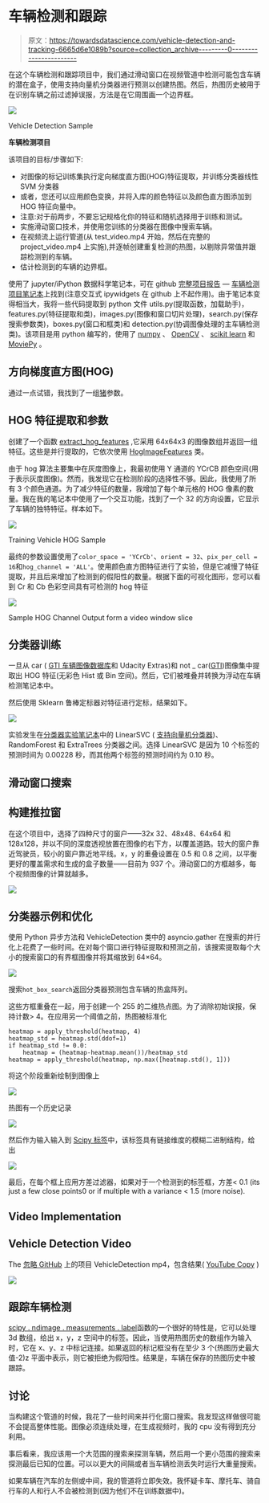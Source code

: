 # 车辆检测和跟踪

> 原文：<https://towardsdatascience.com/vehicle-detection-and-tracking-6665d6e1089b?source=collection_archive---------0----------------------->

在这个车辆检测和跟踪项目中，我们通过滑动窗口在视频管道中检测可能包含车辆的潜在盒子，使用支持向量机分类器进行预测以创建热图。然后，热图历史被用于在识别车辆之前过滤掉误报，方法是在它周围画一个边界框。

![](img/3cbfa4cd555dff6feb4f7fca9a94b5b2.png)

Vehicle Detection Sample

**车辆检测项目**

该项目的目标/步骤如下:

*   对图像的标记训练集执行定向梯度直方图(HOG)特征提取，并训练分类器线性 SVM 分类器
*   或者，您还可以应用颜色变换，并将入库的颜色特征以及颜色直方图添加到 HOG 特征向量中。
*   注意:对于前两步，不要忘记规格化你的特征和随机选择用于训练和测试。
*   实施滑动窗口技术，并使用您训练的分类器在图像中搜索车辆。
*   在视频流上运行管道(从 test_video.mp4 开始，然后在完整的 project_video.mp4 上实施),并逐帧创建重复检测的热图，以剔除异常值并跟踪检测到的车辆。
*   估计检测到的车辆的边界框。

使用了 jupyter/iPython 数据科学笔记本，可在 github [完整项目报告](https://github.com/hortovanyi/udacity-vehicle-detection-project) — [车辆检测项目笔记本](https://github.com/hortovanyi/udacity-vehicle-detection-project/blob/master/Vehicle%20Detection%20Project.ipynb)上找到(注意交互式 ipywidgets 在 github 上不起作用)。由于笔记本变得相当大，我将一些代码提取到 python 文件 utils.py(提取函数，加载助手)，features.py(特征提取和类)，images.py(图像和窗口切片处理)，search.py(保存搜索参数类)，boxes.py(窗口和框类)和 detection.py(协调图像处理的主车辆检测类)。该项目是用 python 编写的，使用了 [numpy](http://www.numpy.org/) 、 [OpenCV](http://opencv.org/) 、 [scikit learn](http://scikit-learn.org/) 和 [MoviePy](http://zulko.github.io/moviepy/) 。

## 方向梯度直方图(HOG)

通过一点试错，我找到了一组[猪](https://en.wikipedia.org/wiki/Histogram_of_oriented_gradients)参数。

## HOG 特征提取和参数

创建了一个函数 [extract_hog_features](https://github.com/hortovanyi/udacity-vehicle-detection-project/blob/master/utils.py#L151) ,它采用 64x64x3 的图像数组并返回一组特征。这些是并行提取的，它依次使用 [HogImageFeatures](https://github.com/hortovanyi/udacity-vehicle-detection-project/blob/master/features.py#L49) 类。

由于 hog 算法主要集中在灰度图像上，我最初使用 Y 通道的 YCrCB 颜色空间(用于表示灰度图像)。然而，我发现它在检测阶段的选择性不够。因此，我使用了所有 3 个颜色通道。为了减少特征的数量，我增加了每个单元格的 HOG 像素的数量。我在我的笔记本中使用了一个交互功能，找到了一个 32 的方向设置，它显示了车辆的独特特征。样本如下。

![](img/83d71ea49d901115b650b894a2772748.png)

Training Vehicle HOG Sample

最终的参数设置使用了`color_space = 'YCrCb'`、`orient = 32`、`pix_per_cell = 16`和`hog_channel = 'ALL'`。使用颜色直方图特征进行了实验，但是它减慢了特征提取，并且后来增加了检测到的假阳性的数量。根据下面的可视化图形，您可以看到 Cr 和 Cb 色彩空间具有可检测的 hog 特征

![](img/fff5a5b3dddf9051206012d7dec859bb.png)

Sample HOG Channel Output form a video window slice

## 分类器训练

一旦从 car ( [GTI 车辆图像数据库](http://www.gti.ssr.upm.es/data/Vehicle_database.html)和 Udacity Extras)和 not _ car([GTI](http://www.cvlibs.net/datasets/kitti/))图像集中提取出 HOG 特征(无彩色 Hist 或 Bin 空间)。然后，它们被堆叠并转换为浮动在车辆检测笔记本中。

然后使用 Sklearn 鲁棒定标器对特征进行定标，结果如下。

![](img/e4cac37696f2e138da416ac463adc7fc.png)

实验发生在[分类器实验笔记本](https://github.com/hortovanyi/udacity-vehicle-detection-project/blob/master/Classifier%20Experimentation.ipynb)中的 LinearSVC ( [支持向量机分类器](http://scikit-learn.org/stable/modules/svm.html))、RandomForest 和 ExtraTrees 分类器之间。选择 LinearSVC 是因为 10 个标签的预测时间为 0.00228 秒，而其他两个标签的预测时间约为 0.10 秒。

## 滑动窗口搜索

## 构建推拉窗

在这个项目中，选择了四种尺寸的窗户——32x 32、48x48、64x64 和 128x128，并以不同的深度透视放置在图像的右下方，以覆盖道路。较大的窗户靠近驾驶员，较小的窗户靠近地平线。x，y 的重叠设置在 0.5 和 0.8 之间，以平衡更好的覆盖需求和生成的盒子数量——目前为 937 个。滑动窗口的方框越多，每个视频图像的计算就越多。

![](img/63e929170a21f3958e7926cfbbd3965f.png)

## 分类器示例和优化

使用 Python 异步方法和 VehicleDetection 类中的 asyncio.gather 在搜索的并行化上花费了一些时间。在对每个窗口进行特征提取和预测之前，该搜索提取每个大小的搜索窗口的有界框图像并将其缩放到 64×64。

![](img/42a652882908c2c4b01eafac01a6f822.png)

搜索`hot_box_search`返回分类器预测包含车辆的热盒阵列。

这些方框重叠在一起，用于创建一个 255 的二维热点图。为了消除初始误报，保持计数> 4。在应用另一个阈值之前，热图被标准化

```
heatmap = apply_threshold(heatmap, 4)
heatmap_std = heatmap.std(ddof=1)
if heatmap_std != 0.0:
    heatmap = (heatmap-heatmap.mean())/heatmap_std
heatmap = apply_threshold(heatmap, np.max([heatmap.std(), 1]))
```

将这个阶段重新绘制到图像上

![](img/65e2f5415c96107854a946ebf28179a5.png)

热图有一个历史记录

![](img/7b99b444addcbfc4e3764e4c27cdc34d.png)

然后作为输入输入到 [Scipy 标签](https://docs.scipy.org/doc/scipy-0.13.0/reference/generated/scipy.ndimage.measurements.label.html)中，该标签具有链接维度的模糊二进制结构，给出

![](img/529e5bd2cdbbe7795f9de5f3ec66f145.png)

最后，在每个框上应用方差过滤器，如果对于一个检测到的标签框，方差< 0.1 (its just a few close points0 or if multiple with a variance < 1.5 (more noise).

## Video Implementation

## Vehicle Detection Video

The [忽略 GitHub](https://github.com/hortovanyi/udacity-vehicle-detection-project/blob/master/project_video_detection.mp4?raw=true) 上的项目 VehicleDetection mp4，包含结果( [YouTube Copy](https://www.youtube.com/watch?v=xO0UJk0V7xk) )

![](img/6d0ec981fd687f651ca14fcdd029d678.png)

## 跟踪车辆检测

[scipy . ndimage . measurements . label](https://docs.scipy.org/doc/scipy-0.13.0/reference/generated/scipy.ndimage.measurements.label.html)函数的一个很好的特性是，它可以处理 3d 数组，给出 x，y，z 空间中的标签。因此，当使用热图历史的数组作为输入时，它在 x、y、z 中标记连接。如果返回的标记框没有在至少 3 个(热图历史最大值-2)z 平面中表示，则它被拒绝为假阳性。结果是，车辆在保存的热图历史中被跟踪。

## 讨论

当构建这个管道的时候，我花了一些时间来并行化窗口搜索。我发现这样做很可能不会提高整体性能。图像必须连续处理，在生成视频时，我的 cpu 没有得到充分利用。

事后看来，我应该用一个大范围的搜索来探测车辆，然后用一个更小范围的搜索来探测最后已知的位置。可以以更大的间隔或者当车辆检测丢失时运行大重量搜索。

如果车辆在汽车的左侧或中间，我的管道将立即失效。我怀疑卡车、摩托车、骑自行车的人和行人不会被检测到(因为他们不在训练数据中)。